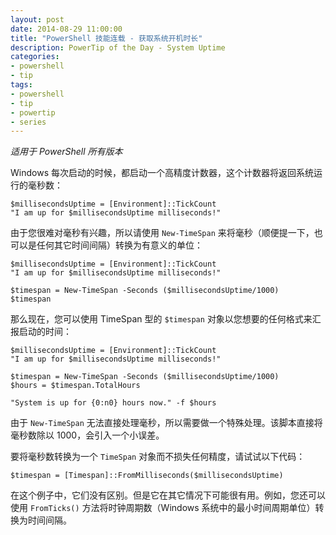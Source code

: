 ```yaml
---
layout: post
date: 2014-08-29 11:00:00
title: "PowerShell 技能连载 - 获取系统开机时长"
description: PowerTip of the Day - System Uptime
categories:
- powershell
- tip
tags:
- powershell
- tip
- powertip
- series
---
```

_适用于 PowerShell 所有版本_

Windows 每次启动的时候，都启动一个高精度计数器，这个计数器将返回系统运行的毫秒数：

    $millisecondsUptime = [Environment]::TickCount
    "I am up for $millisecondsUptime milliseconds!"

由于您很难对毫秒有兴趣，所以请使用 `New-TimeSpan` 来将毫秒（顺便提一下，也可以是任何其它时间间隔）转换为有意义的单位：

    $millisecondsUptime = [Environment]::TickCount
    "I am up for $millisecondsUptime milliseconds!"
    
    $timespan = New-TimeSpan -Seconds ($millisecondsUptime/1000)
    $timespan

那么现在，您可以使用 TimeSpan 型的 `$timespan` 对象以您想要的任何格式来汇报启动的时间：

    $millisecondsUptime = [Environment]::TickCount
    "I am up for $millisecondsUptime milliseconds!"
    
    $timespan = New-TimeSpan -Seconds ($millisecondsUptime/1000)
    $hours = $timespan.TotalHours
    
    "System is up for {0:n0} hours now." -f $hours

由于 `New-TimeSpan` 无法直接处理毫秒，所以需要做一个特殊处理。该脚本直接将毫秒数除以 1000，会引入一个小误差。

要将毫秒数转换为一个 `TimeSpan` 对象而不损失任何精度，请试试以下代码：

    $timespan = [Timespan]::FromMilliseconds($millisecondsUptime)

在这个例子中，它们没有区别。但是它在其它情况下可能很有用。例如，您还可以使用 `FromTicks()` 方法将时钟周期数（Windows 系统中的最小时间周期单位）转换为时间间隔。

<!--本文国际来源：[System Uptime](http://community.idera.com/powershell/powertips/b/tips/posts/system-uptime)-->
